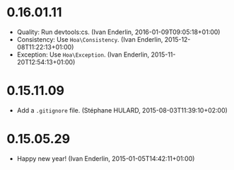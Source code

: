 # 0.16.01.11

  * Quality: Run devtools:cs. (Ivan Enderlin, 2016-01-09T09:05:18+01:00)
  * Consistency: Use `Hoa\Consistency`. (Ivan Enderlin, 2015-12-08T11:22:13+01:00)
  * Exception: Use `Hoa\Exception`. (Ivan Enderlin, 2015-11-20T12:54:13+01:00)

# 0.15.11.09

  * Add a `.gitignore` file. (Stéphane HULARD, 2015-08-03T11:39:10+02:00)

# 0.15.05.29

  * Happy new year! (Ivan Enderlin, 2015-01-05T14:42:11+01:00)

